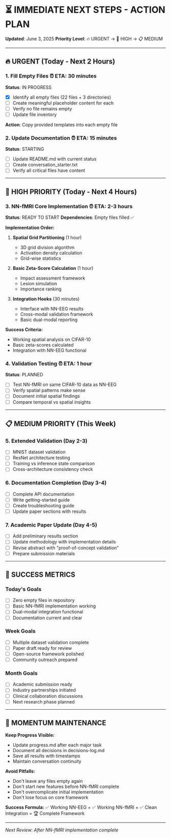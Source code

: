 # ⏳ IMMEDIATE NEXT STEPS - ACTION PLAN

**Updated**: June 3, 2025
**Priority Level**: 🔥 URGENT → 🎯 HIGH → 📋 MEDIUM

---

## 🔥 URGENT (Today - Next 2 Hours)

### 1. Fill Empty Files ⏰ ETA: 30 minutes
**Status**: IN PROGRESS
- [x] Identify all empty files (22 files + 3 directories)
- [ ] Create meaningful placeholder content for each
- [ ] Verify no file remains empty
- [ ] Update file inventory

**Action**: Copy provided templates into each empty file

### 2. Update Documentation ⏰ ETA: 15 minutes  
**Status**: STARTING
- [ ] Update README.md with current status
- [ ] Create conversation_starter.txt
- [ ] Verify all critical files have content

---

## 🎯 HIGH PRIORITY (Today - Next 4 Hours)

### 3. NN-fMRI Core Implementation ⏰ ETA: 2-3 hours
**Status**: READY TO START
**Dependencies**: Empty files filled ✅

**Implementation Order:**
1. **Spatial Grid Partitioning** (1 hour)
   - 3D grid division algorithm
   - Activation density calculation
   - Grid-wise statistics

2. **Basic Zeta-Score Calculation** (1 hour)
   - Impact assessment framework
   - Lesion simulation
   - Importance ranking

3. **Integration Hooks** (30 minutes)
   - Interface with NN-EEG results
   - Cross-modal validation framework
   - Basic dual-modal reporting

**Success Criteria:**
- Working spatial analysis on CIFAR-10
- Basic zeta-scores calculated
- Integration with NN-EEG functional

### 4. Validation Testing ⏰ ETA: 1 hour
**Status**: PLANNED
- [ ] Test NN-fMRI on same CIFAR-10 data as NN-EEG
- [ ] Verify spatial patterns make sense
- [ ] Document initial spatial findings
- [ ] Compare temporal vs spatial insights

---

## 📋 MEDIUM PRIORITY (This Week)

### 5. Extended Validation (Day 2-3)
- [ ] MNIST dataset validation
- [ ] ResNet architecture testing  
- [ ] Training vs inference state comparison
- [ ] Cross-architecture consistency check

### 6. Documentation Completion (Day 3-4)
- [ ] Complete API documentation
- [ ] Write getting-started guide
- [ ] Create troubleshooting guide
- [ ] Update paper sections with results

### 7. Academic Paper Update (Day 4-5)
- [ ] Add preliminary results section
- [ ] Update methodology with implementation details
- [ ] Revise abstract with "proof-of-concept validation"
- [ ] Prepare submission materials

---

## 🎯 SUCCESS METRICS

### Today's Goals
- [ ] Zero empty files in repository
- [ ] Basic NN-fMRI implementation working
- [ ] Dual-modal integration functional
- [ ] Documentation current and clear

### Week Goals  
- [ ] Multiple dataset validation complete
- [ ] Paper draft ready for review
- [ ] Open-source framework polished
- [ ] Community outreach prepared

### Month Goals
- [ ] Academic submission ready
- [ ] Industry partnerships initiated
- [ ] Clinical collaboration discussions
- [ ] Next research phase planned

---

## 🚀 MOMENTUM MAINTENANCE

**Keep Progress Visible:**
- Update progress.md after each major task
- Document all decisions in decisions-log.md
- Save all results with timestamps
- Maintain conversation continuity

**Avoid Pitfalls:**
- Don't leave any files empty again
- Don't start new features before NN-fMRI complete
- Don't overcomplicate initial implementation
- Don't lose focus on core framework

**Success Formula:**
✅ Working NN-EEG + ✅ Working NN-fMRI + ✅ Clean Integration = 🏆 Complete Framework

---
*Next Review: After NN-fMRI implementation complete*
